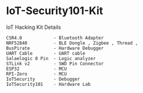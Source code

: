 # IoT-Security101-Kit
IoT Hacking Kit Details

    CSR4.0            - Bluetooth Adapter
    NRF52840          - BLE Dongle , Zigbee , Thread , 
    BusPirate         - Hardware Debugger
    UART Cable        - UART cable 
    Salaelogic 8 Pin  - Logic analyzer
    STLink v2         - SWD Pin Connector
    ESP32             - MCU
    RPI-Zero          - MCU
    IoTSecurity       - Debugger
    IoTSecurity101    - Hardware Lab
